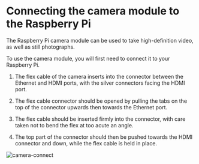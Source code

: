 # Connecting the camera module to the Raspberry Pi

The Raspberry Pi camera module can be used to take high-definition video, as well as still photographs.

To use the camera module, you will first need to connect it to your Raspberry Pi.

1. The flex cable of the camera inserts into the connector between the Ethernet and HDMI ports, with the silver connectors facing the HDMI port. 

1. The flex cable connector should be opened by pulling the tabs on the top of the connector upwards then towards the Ethernet port. 

1. The flex cable should be inserted firmly into the connector, with care taken not to bend the flex at too acute an angle.

1. The top part of the connector should then be pushed towards the HDMI connector and down, while the flex cable is held in place.

![camera-connect](images/camera-connect.gif)
